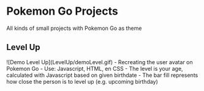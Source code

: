 <h1>Pokemon Go Projects</h1>
All kinds of small projects with Pokemon Go as theme

<h2>Level Up</h2>
![Demo Level Up](LevelUp/demoLevel.gif)
- Recreating the user avatar on Pokemon Go
- Use: Javascript, HTML, en CSS
- The level is your age, calculated with Javascript based on given birthdate
- The bar fill represents how close the person is to level up (e.g. upcoming birthday)
